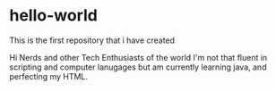 # hello-world
This is the first repository that i have created

Hi Nerds and other Tech Enthusiasts of the world I'm not that fluent in scripting and computer
lanugages but am currently learning java, and perfecting my HTML.
